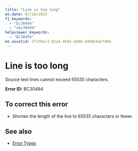```yaml
---
title: "Line is too long"
ms.date: 07/20/2015
f1_keywords: 
  - "bc30494"
  - "vbc30494"
helpviewer_keywords: 
  - "BC30494"
ms.assetid: 27270ec3-82a4-4693-a948-dd4664a5f060
---
```

# Line is too long
Source text lines cannot exceed 65535 characters.  
  
 **Error ID:** BC30494  
  
## To correct this error  
  
-   Shorten the length of the line to 65535 characters or fewer.  
  
## See also

- [Error Types](../../../visual-basic/programming-guide/language-features/error-types.md)
